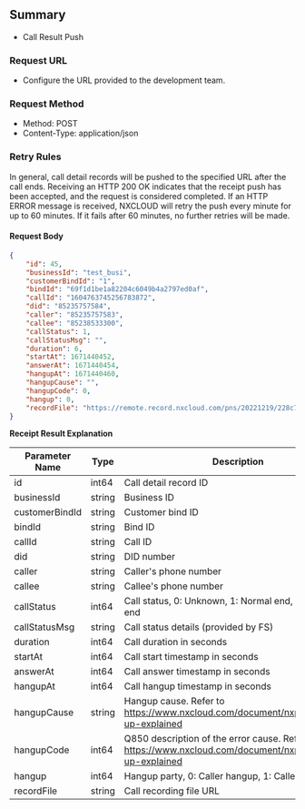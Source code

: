 ## Summary

- Call Result Push

### Request URL

- Configure the URL provided to the development team.

### Request Method

- Method: POST
- Content-Type: application/json

### Retry Rules

In general, call detail records will be pushed to the specified URL after the call ends. Receiving an HTTP 200 OK indicates that the receipt push has been accepted, and the request is considered completed.
If an HTTP ERROR message is received, NXCLOUD will retry the push every minute for up to 60 minutes. If it fails after 60 minutes, no further retries will be made.

#### Request Body

```json
{
    "id": 45,
    "businessId": "test_busi",
    "customerBindId": "1",
    "bindId": "69f1d1be1a82204c6049b4a2797ed0af",
    "callId": "1604763745256783872",
    "did": "85235757584",
    "caller": "85235757583",
    "callee": "85238533300",
    "callStatus": 1,
    "callStatusMsg": "",
    "duration": 6,
    "startAt": 1671440452,
    "answerAt": 1671440454,
    "hangupAt": 1671440460,
    "hangupCause": "",
    "hangupCode": 0,
    "hangup": 0,
    "recordFile": "https://remote.record.nxcloud.com/pns/20221219/228c76b1-a685-4b26-9e48-a8a1d14670d4.mp3"
}
```

**Receipt Result Explanation**

| Parameter Name | Type   | Description                                  |
| -------------- | ------ | -------------------------------------------- |
| id             | int64  | Call detail record ID                         |
| businessId     | string | Business ID                                   |
| customerBindId | string | Customer bind ID                              |
| bindId         | string | Bind ID                                       |
| callId         | string | Call ID                                       |
| did            | string | DID number                                    |
| caller         | string | Caller's phone number                         |
| callee         | string | Callee's phone number                         |
| callStatus     | int64  | Call status, 0: Unknown, 1: Normal end, 2: Abnormal end |
| callStatusMsg  | string | Call status details (provided by FS)           |
| duration       | int64  | Call duration in seconds                      |
| startAt        | int64  | Call start timestamp in seconds               |
| answerAt       | int64  | Call answer timestamp in seconds              |
| hangupAt       | int64  | Call hangup timestamp in seconds              |
| hangupCause    | string | Hangup cause. Refer to https://www.nxcloud.com/document/nxphone/hang-up-explained |
| hangupCode     | int64  | Q850 description of the error cause. Refer to https://www.nxcloud.com/document/nxphone/hang-up-explained |
| hangup         | int64  | Hangup party, 0: Caller hangup, 1: Callee hangup |
| recordFile     | string | Call recording file URL                        |